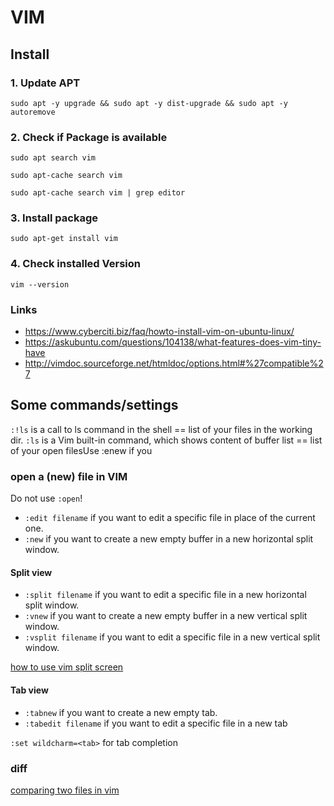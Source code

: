 # VIM

## Install

### 1. Update APT

```shell
sudo apt -y upgrade && sudo apt -y dist-upgrade && sudo apt -y autoremove
```

### 2. Check if Package is available

```shell
sudo apt search vim
```

```shell
sudo apt-cache search vim
```

```shell
sudo apt-cache search vim | grep editor
```

### 3. Install package

```shell
sudo apt-get install vim
```

### 4. Check installed Version

```shell
vim --version
```

### Links

- https://www.cyberciti.biz/faq/howto-install-vim-on-ubuntu-linux/
- https://askubuntu.com/questions/104138/what-features-does-vim-tiny-have
- http://vimdoc.sourceforge.net/htmldoc/options.html#%27compatible%27

## Some commands/settings

`:!ls`	is a call to ls command in the shell == list of your files in the working dir.
`:ls`	is a Vim built-in command, which shows content of buffer list == list of your open filesUse :enew if you 

### open a (new) file in VIM

Do not use `:open`!

* `:edit filename`		if you want to edit a specific file in place of the current one.
* `:new`				if you want to create a new empty buffer in a new horizontal split window.

#### Split view

* `:split filename`		if you want to edit a specific file in a new horizontal split window.
* `:vnew`				if you want to create a new empty buffer in a new vertical split window.
* `:vsplit filename`	if you want to edit a specific file in a new vertical split window.

[how to use vim split screen](https://linuxhint.com/how-to-use-vim-split-screen/)

#### Tab view

* `:tabnew`				if you want to create a new empty tab.
* `:tabedit filename`	if you want to edit a specific file in a new tab

`:set wildcharm=<tab>` for tab completion

### diff

[comparing two files in vim](https://unix.stackexchange.com/questions/1386/comparing-two-files-in-vim)
